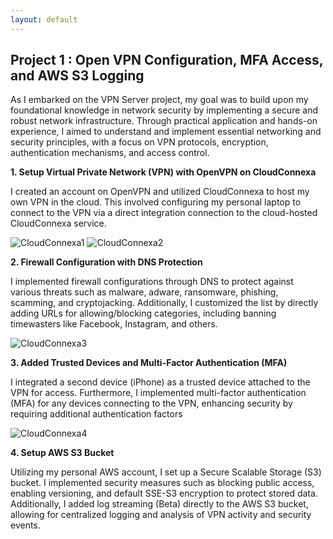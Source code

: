 ```yaml
---
layout: default
---
```


## Project 1 : Open VPN Configuration, MFA Access, and AWS S3 Logging

As I embarked on the VPN Server project, my goal was to build upon my foundational knowledge in network security by implementing a secure and robust network infrastructure. Through practical application and hands-on experience, I aimed to understand and implement essential networking and security principles, with a focus on VPN protocols, encryption, authentication mechanisms, and access control.



**1. Setup Virtual Private Network (VPN) with OpenVPN on CloudConnexa**

I created an account on OpenVPN and utilized CloudConnexa to host my own VPN in the cloud. This involved configuring my personal laptop to connect to the VPN via a direct integration connection to the cloud-hosted CloudConnexa service.

![CloudConnexa1](https://drive.google.com/thumbnail?id=1ECHHK8ncuhoggGLyDcdouGNbrM0W8Wny)
![CloudConnexa2](https://drive.google.com/thumbnail?id=15Ya_u6Hyt9lgaFMllXEk64UcwT40eD3e)

**2. Firewall Configuration with DNS Protection**

I implemented firewall configurations through DNS to protect against various threats such as malware, adware, ransomware, phishing, scamming, and cryptojacking. Additionally, I customized the list by directly adding URLs for allowing/blocking categories, including banning timewasters like Facebook, Instagram, and others.

![CloudConnexa3](https://drive.google.com/thumbnail?id=1yDueXD6vkwxZqPUh4YbEWN7D5TXcdkzf)

**3. Added Trusted Devices and Multi-Factor Authentication (MFA)**

I integrated a second device (iPhone) as a trusted device attached to the VPN for access. Furthermore, I implemented multi-factor authentication (MFA) for any devices connecting to the VPN, enhancing security by requiring additional authentication factors

![CloudConnexa4](https://drive.google.com/uc?id=1dBApK1Zz1qRHua2volz0z12yhhvi3Tx4)

**4. Setup AWS S3 Bucket**

Utilizing my personal AWS account, I set up a Secure Scalable Storage (S3) bucket. I implemented security measures such as blocking public access, enabling versioning, and default SSE-S3 encryption to protect stored data. Additionally, I added log streaming (Beta) directly to the AWS S3 bucket, allowing for centralized logging and analysis of VPN activity and security events.
